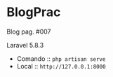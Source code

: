 # BlogPrac
Blog pag. #007


Laravel 5.8.3
  * Comando :: ``php artisan serve``
  * Local :: ``http://127.0.0.1:8000``
